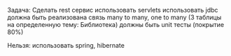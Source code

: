 Задача:
Сделать rest сервис
использовать servlets
использовать jdbc
должна быть реализована связь many to many, one to many (3 таблицы на определенную тему: Библиотека)
должны быть unit тесты (покрытие 80%)

Нельзя:
использовать spring, hibernate